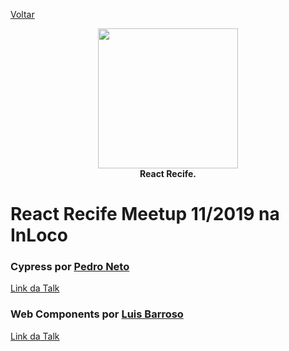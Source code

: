 [Voltar](README.md)

<p align="center">
  <img src="https://i.imgur.com/SQQfeHg.png" height="224" /><br/>
  <span><b>React Recife.</b></span><br/>
</p>
  
# React Recife Meetup 11/2019 na InLoco

### Cypress por [Pedro Neto](https://www.linkedin.com/in/pedrojsn96/)

[Link da Talk](https://drive.google.com/open?id=1vtpocvWDaLp2wgKBxfQERrzeGtHZsuUi)

### Web Components por [Luis Barroso](https://www.linkedin.com/in/luis-barroso-9a0508129/)

[Link da Talk](https://drive.google.com/open?id=1dEwhqA46tMPuVMWpd1U5Y82oEOP3yidP)
